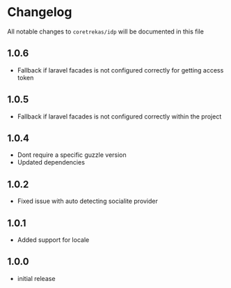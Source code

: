 # Changelog

All notable changes to `coretrekas/idp` will be documented in this file

## 1.0.6

- Fallback if laravel facades is not configured correctly for getting access token

## 1.0.5

- Fallback if laravel facades is not configured correctly within the project

## 1.0.4

- Dont require a specific guzzle version
- Updated dependencies

## 1.0.2

- Fixed issue with auto detecting socialite provider

## 1.0.1

- Added support for locale

## 1.0.0

- initial release

